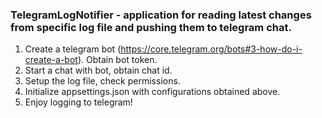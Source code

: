 ### TelegramLogNotifier - application for reading latest changes from specific log file and pushing them to telegram chat. ###

1. Create a telegram bot (https://core.telegram.org/bots#3-how-do-i-create-a-bot). Obtain bot token.
2. Start a chat with bot, obtain chat id.
3. Setup the log file, check permissions.
4. Initialize appsettings.json with configurations obtained above.
5. Enjoy logging to telegram!
